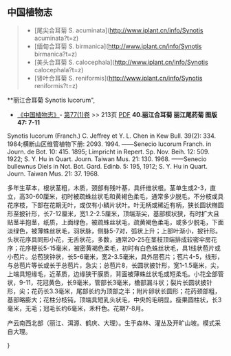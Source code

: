 

## 中国植物志

> * [尾尖合耳菊  S.  acuminata](http://www.iplant.cn/info/Synotis acuminata?t=z)
> * [缅甸合耳菊  S.  birmanica](http://www.iplant.cn/info/Synotis birmanica?t=z)
> * [美头合耳菊  S.  calocephala](http://www.iplant.cn/info/Synotis calocephala?t=z)
> * [肾叶合耳菊  S.  reniformis](http://www.iplant.cn/info/Synotis reniformis?t=z)


**丽江合耳菊 Synotis lucorum",


* [《中国植物志》](http://www.iplant.cn/frps)- [第77(1)卷](http://www.iplant.cn/frps/vol/77(1)) >> 213页 [PDF](http://www.iplant.cn/frps/pdf/77(1)/213.PDF)
**40.丽江合耳菊 丽江尾药菊 图版47: 7-11**

Synotis lucorum (Franch.) C. Jeffrey et Y. L. Chen in Kew Bull. 39(2): 334. 1984;横断山区维管植物下册: 2093. 1994. ——Senecio lucorum Franch. in Journ. de Bot. 10: 415. 1895; Limpricht in Repert. Sp. Nov. Beih. 12: 509. 1922; S. Y. Hu in Quart. Journ. Taiwan Mus. 21: 130. 1968. ——Senecio bullewnus Diels in Not. Bot. Gard. Edinb. 5: 195, 1912; S. Y. Hu in Quart. Journ. Taiwan Mus. 21: 37. 1968.

多年生草本，根状茎粗，木质，颈部有残叶基，具纤维状根。茎单生或2-3，直立，高30-60厘米，初时被疏蛛丝状毛和黄褐色柔毛，通常多少脱毛，不分枝或具花序枝，下部在花期无叶，或仅有小鳞片状叶。叶无柄或稀近有柄，狭长圆状椭圆形至披针形，长7-12厘米，宽1.2-2.5厘米，顶端渐尖，基部楔状狭，有时扩大且贴茎半抱茎，纸质，上面绿色，被疏蛛丝状毛，疏黄褐色柔毛，或多少脱毛，下面淡绿色，被薄蛛丝状毛，羽状脉，侧脉5-7对，弧状上升；上部叶渐小，披针形。头状花序具同形小花，无舌状花，多数，通常20-25在茎枝顶端排成较密伞房花序；花序梗长5-15毫米，被密黄褐色柔毛，初时有白色蛛丝状毛，具1线状苞片或小苞片。总苞狭钟状，长5-6毫米，宽2-3.5毫米，具外层苞片；苞片4-5，线形，与总苞片等长或长于总苞片，急尖；总苞片8，长圆状披针形，宽1-1.5毫米，尖，上端具短缘毛，近革质，边缘狭干膜质，背面被薄蛛丝状毛或短柔毛。小花全部管状，9-11，花冠黄色，长9毫米，管部长3毫米，檐部漏斗状；裂片长圆状披针形，尖；花药长3.3毫米，尾部长约为顶部之半；附片卵状长圆形；花药颈部粗，基部略膨大；花柱分枝钝，顶端具短乳头状毛，中央的毛明显。瘦果圆柱状，长3毫米，无毛；冠毛长约6毫米，禾秆色。花期7-8月。

产云南西北部（丽江、洱源、鹤庆、大理）。生于森林、灌丛及开旷山坡。模式采自大理。

}